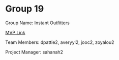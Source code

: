 # Group 19
Group Name: Instant Outfitters

[MVP Link](https://docs.google.com/document/d/1Ce0E95NChEEbbXlKLPFTZ7U9_OF9CWHH/edit)

Team Members: dpattie2, averyyl2, jooc2, zoyalou2

Project Manager: sahanah2
